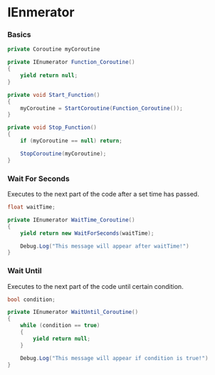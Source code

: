 # IEnmerator

### Basics
```C#
private Coroutine myCoroutine

private IEnumerator Function_Coroutine()
{
    yield return null;
}

private void Start_Function()
{
    myCoroutine = StartCoroutine(Function_Coroutine());
}

private void Stop_Function()
{
    if (myCoroutine == null) return;

    StopCoroutine(myCoroutine);
}
```

### Wait For Seconds
Executes to the next part of the code after a set time has passed.

```C#
float waitTime;

private IEnumerator WaitTime_Coroutine()
{
    yield return new WaitForSeconds(waitTime);

    Debug.Log("This message will appear after waitTime!")
}
```

### Wait Until
Executes to the next part of the code until certain condition.

```C#
bool condition;

private IEnumerator WaitUntil_Coroutine()
{
    while (condition == true)
    {
        yield return null;
    }

    Debug.Log("This message will appear if condition is true!")
}
```